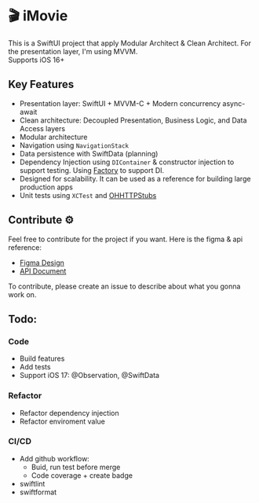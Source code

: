 # 🎬 iMovie

This is a SwiftUI project that apply Modular Architect & Clean Architect. For the presentation layer, I'm using MVVM.   
Supports iOS 16+

## Key Features

- Presentation layer: SwiftUI + MVVM-C + Modern concurrency async-await
- Clean architecture: Decoupled Presentation, Business Logic, and Data Access layers
- Modular architecture
- Navigation using `NavigationStack`
- Data persistence with SwiftData (planning)
- Dependency Injection using `DIContainer` & constructor injection to support testing. Using [Factory](https://github.com/hmlongco/Factory) to support DI.
- Designed for scalability. It can be used as a reference for building large production apps
- Unit tests using `XCTest` and [OHHTTPStubs](https://github.com/AliSoftware/OHHTTPStubs)

## Contribute ⚙️

Feel free to contribute for the project if you want. Here is the figma & api reference:

- [Figma Design](https://www.figma.com/file/rqjEdJecH0tr6uIyT72KXh/NAP001?type=design&node-id=6-9199&t=Ai7i6CXqzbqM468M-0)
- [API Document](https://developer.themoviedb.org/reference/intro/getting-started)

To contribute, please create an issue to describe about what you gonna work on.

## Todo:
    
### Code

- Build features
- Add tests
- Support iOS 17: @Observation, @SwiftData

### Refactor

- Refactor dependency injection
- Refactor enviroment value

### CI/CD

- Add github workflow:
    + Buid, run test before merge
    + Code coverage + create badge
- swiftlint
- swiftformat
